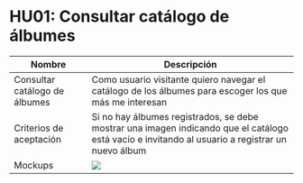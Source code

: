 # HU01: Consultar catálogo de álbumes

| Nombre                        | Descripción                                                                                                                                      |
| ----------------------------- | ------------------------------------------------------------------------------------------------------------------------------------------------ |
| Consultar catálogo de álbumes | Como usuario visitante quiero navegar el catálogo de los álbumes para escoger los que más me interesan                                           |
| Criterios de aceptación       | Si no hay álbumes registrados, se debe mostrar una imagen indicando que el catálogo está vacío e invitando al usuario a registrar un nuevo álbum |
| Mockups                       | ![](https://github.com/TiCSw/mt1_vinilos_front/blob/master/docs/ListadoArtistas.png)                                                             |
